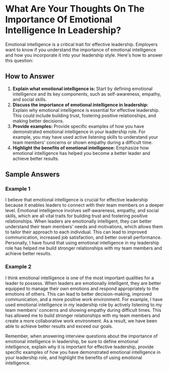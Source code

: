 What Are Your Thoughts On The Importance Of Emotional Intelligence In Leadership?
======================================================================================================

Emotional intelligence is a critical trait for effective leadership. Employers want to know if you understand the importance of emotional intelligence and how you incorporate it into your leadership style. Here's how to answer this question:

How to Answer
-------------

1. **Explain what emotional intelligence is:** Start by defining emotional intelligence and its key components, such as self-awareness, empathy, and social skills.
2. **Discuss the importance of emotional intelligence in leadership:** Explain why emotional intelligence is essential for effective leadership. This could include building trust, fostering positive relationships, and making better decisions.
3. **Provide examples:** Provide specific examples of how you have demonstrated emotional intelligence in your leadership role. For example, you may have used active listening skills to understand your team members' concerns or shown empathy during a difficult time.
4. **Highlight the benefits of emotional intelligence:** Emphasize how emotional intelligence has helped you become a better leader and achieve better results.

Sample Answers
--------------

### Example 1

I believe that emotional intelligence is crucial for effective leadership because it enables leaders to connect with their team members on a deeper level. Emotional intelligence involves self-awareness, empathy, and social skills, which are all vital traits for building trust and fostering positive relationships. When leaders are emotionally intelligent, they can better understand their team members' needs and motivations, which allows them to tailor their approach to each individual. This can lead to improved communication, increased job satisfaction, and better overall performance. Personally, I have found that using emotional intelligence in my leadership role has helped me build stronger relationships with my team members and achieve better results.

### Example 2

I think emotional intelligence is one of the most important qualities for a leader to possess. When leaders are emotionally intelligent, they are better equipped to manage their own emotions and respond appropriately to the emotions of others. This can lead to better decision-making, improved communication, and a more positive work environment. For example, I have used emotional intelligence in my leadership role by actively listening to my team members' concerns and showing empathy during difficult times. This has allowed me to build stronger relationships with my team members and create a more collaborative work environment. As a result, we have been able to achieve better results and exceed our goals.

Remember, when answering interview questions about the importance of emotional intelligence in leadership, be sure to define emotional intelligence, explain why it is important for effective leadership, provide specific examples of how you have demonstrated emotional intelligence in your leadership role, and highlight the benefits of using emotional intelligence.
